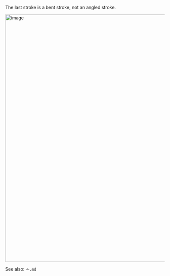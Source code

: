 The last stroke is a bent stroke, not an angled stroke.

<img width="779" alt="image" src="https://github.com/hfhchan/hk-font-guide/assets/8191296/433783e1-d170-4180-95ad-8ca8011f9053">

See also: `亠.md`
